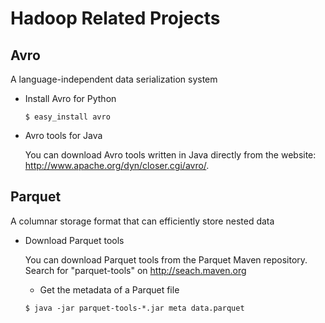 # Hadoop Related Projects
## Avro
  A language-independent data serialization system
  * Install Avro for Python
    ```
    $ easy_install avro
    ```

  * Avro tools for Java

    You can download Avro tools written in Java directly from the website:
    http://www.apache.org/dyn/closer.cgi/avro/.

## Parquet
  A columnar storage format that can efficiently store nested data
  * Download Parquet tools

    You can download Parquet tools from the Parquet Maven repository. Search for "parquet-tools" on http://seach.maven.org
    * Get the metadata of a Parquet file
    ```
    $ java -jar parquet-tools-*.jar meta data.parquet
    ```
